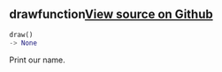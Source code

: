 ## draw<span class="tag">function</span><a class="sourcelink" href=https://github.com/fastestimator/fastestimator/blob/r1.2/fastestimator/util/util.py/#L335-L338>View source on Github</a>
```python
draw()
-> None
```
Print our name.
    

